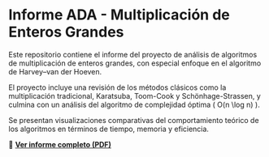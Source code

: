 # Informe ADA - Multiplicación de Enteros Grandes

Este repositorio contiene el informe del proyecto de análisis de algoritmos de multiplicación de enteros grandes, con especial enfoque en el algoritmo de Harvey–van der Hoeven.

El proyecto incluye una revisión de los métodos clásicos como la multiplicación tradicional, Karatsuba, Toom-Cook y Schönhage-Strassen, y culmina con un análisis del algoritmo de complejidad óptima \( O(n \log n) \).

Se presentan visualizaciones comparativas del comportamiento teórico de los algoritmos en términos de tiempo, memoria y eficiencia.

📄 **[Ver informe completo (PDF)](informe.pdf)**
